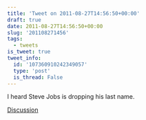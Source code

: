 ```yaml
---
title: 'Tweet on 2011-08-27T14:56:50+00:00'
draft: true
date: 2011-08-27T14:56:50+00:00
slug: '201108271456'
tags:
  - tweets
is_tweet: true
tweet_info:
  id: '107360910242349057'
  type: 'post'
  is_thread: False
---
```




I heard Steve Jobs is dropping his last name.

[Discussion](https://x.com/sytelus/status/107360910242349057)
